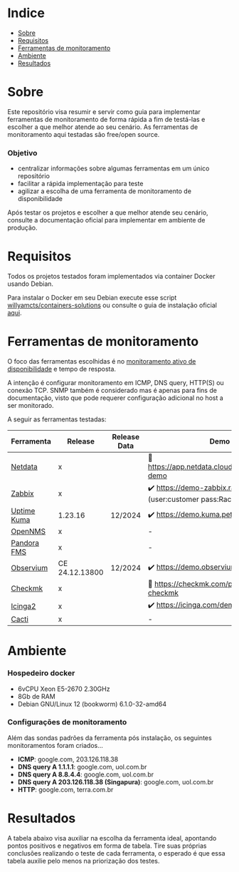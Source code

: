 # Indice
- [Sobre](#sobre)
- [Requisitos](#requisitos)
- [Ferramentas de monitoramento](#ferramentas-de-monitoramento)
- [Ambiente](#ambiente)
- [Resultados](#resultados)


# Sobre
Este repositório visa resumir e servir como guia para implementar ferramentas de monitoramento de forma rápida a fim de testá-las e escolher a que melhor atende ao seu cenário. As ferramentas de monitoramento aqui testadas são free/open source. 

### Objetivo
* centralizar informações sobre algumas ferramentas em um único repositório
* facilitar a rápida implementação para teste
* agilizar a escolha de uma ferramenta de monitoramento de disponibilidade

Após testar os projetos e escolher a que melhor atende seu cenário, consulte a documentação oficial para implementar em ambiente de produção.


# Requisitos
Todos os projetos testados foram implementados via container Docker usando Debian. 

Para instalar o Docker em seu Debian execute esse script [willyamcts/containers-solutions](https://raw.githubusercontent.com/willyamcts/containers-solutions/refs/heads/main/install-docker.sh) ou consulte o guia de instalação oficial [aqui](https://docs.docker.com/engine/install/).


# Ferramentas de monitoramento
O foco das ferramentas escolhidas é no <ins>monitoramento ativo de disponibilidade</ins> e tempo de resposta.

A intenção é configurar monitoramento em ICMP, DNS query, HTTP(S) ou conexão TCP. SNMP também é considerado mas é apenas para fins de documentação, visto que pode requerer configuração adicional no host a ser monitorado. 


A seguir as ferramentas testadas:

| Ferramenta | Release | Release Data | Demo |
|--------|---------|---------|----------|
|[Netdata](https://github.com/netdata/netdata) | x | | :e-mail: https://app.netdata.cloud/spaces/netdata-demo |
|[Zabbix](https://github.com/zabbix/zabbix) | x | | :heavy_check_mark: https://demo-zabbix.racom.eu/zabbix (user:customer pass:RacomDemo1234) |
|[Uptime Kuma](https://github.com/louislam/uptime-kuma) | 1.23.16 | 12/2024 | :heavy_check_mark: https://demo.kuma.pet/start-demo |
|[OpenNMS](https://github.com/OpenNMS/opennms) | x | | - |
|[Pandora FMS](https://github.com/pandorafms/pandorafms) | x | | - |
|[Observium](https://observium.org/) | CE 24.12.13800 | 12/2024 | :heavy_check_mark: https://demo.observium.org | 
|[Checkmk](https://github.com/Checkmk/checkmk) | x | | :e-mail: https://checkmk.com/play-with-checkmk |
|[Icinga2](https://github.com/Icinga/icinga2) | x | | :heavy_check_mark: https://icinga.com/demo |
|[Cacti](https://github.com/Cacti/cacti) | x | | - |


# Ambiente
### Hospedeiro docker
 - 6vCPU Xeon E5-2670 2.30GHz
 - 8Gb de RAM
 - Debian GNU/Linux 12 (bookworm) 6.1.0-32-amd64

### Configurações de monitoramento
Além das sondas padrões da ferramenta pós instalação, os seguintes monitoramentos foram criados...
 - **ICMP**: google.com, 203.126.118.38
 - **DNS query A 1.1.1.1**: google.com, uol.com.br
 - **DNS query A 8.8.4.4**: google.com, uol.com.br
 - **DNS query A 203.126.118.38 (Singapura)**: google.com, uol.com.br
 - **HTTP**: google.com, terra.com.br


# Resultados
A tabela abaixo visa auxiliar na escolha da ferramenta ideal, apontando pontos positivos e negativos em forma de tabela. Tire suas próprias conclusões realizando o teste de cada ferramenta, o esperado é que essa tabela auxilie pelo menos na priorização dos testes.


